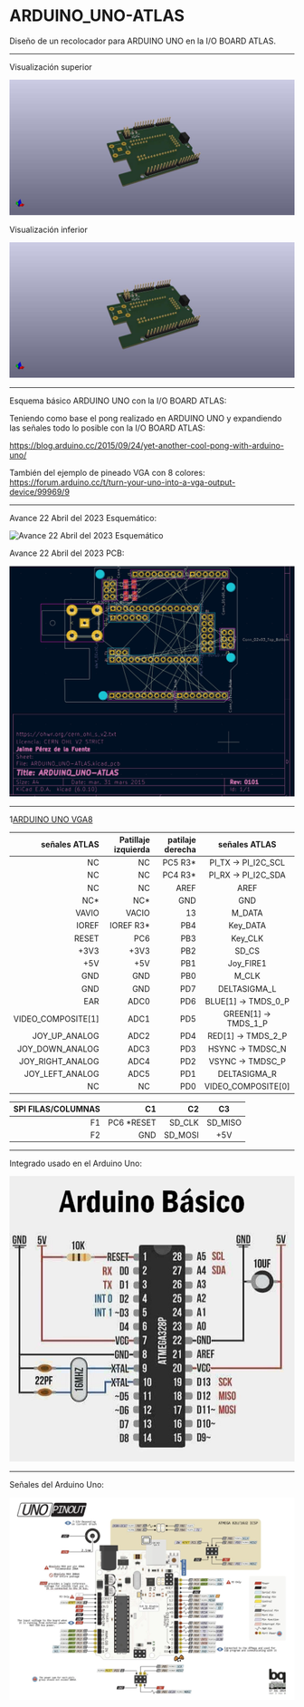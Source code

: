 # ARDUINO_UNO-ATLAS
Diseño de un recolocador para ARDUINO UNO en la I/O BOARD ATLAS.

---

Visualización superior

![Visualización inferior](https://github.com/AtlasFPGA/ARDUINO_UNO-ATLAS/blob/main/FOTOS/ARDUINO_UNO-ATLAS-3D-CARA-INFERIOR.jpg)


Visualización inferior

![Visualización superior](https://github.com/AtlasFPGA/ARDUINO_UNO-ATLAS/blob/main/FOTOS/ARDUINO_UNO-ATLAS-3D.jpg)

---


Esquema básico ARDUINO UNO con la I/O BOARD ATLAS:

Teniendo como base el pong realizado en ARDUINO UNO y expandiendo las señales todo lo posible con la I/O BOARD ATLAS:

https://blog.arduino.cc/2015/09/24/yet-another-cool-pong-with-arduino-uno/

También del ejemplo de pineado VGA con 8 colores:
https://forum.arduino.cc/t/turn-your-uno-into-a-vga-output-device/99969/9

---

Avance 22 Abril del 2023 Esquemático:

![Avance 22 Abril del 2023 Esquemático](https://github.com/AtlasFPGA/ARDUINO_UNO-ATLAS/blob/main/FOTOS/Esquem%C3%A1tico%20en%20desarrollo%20para%20ARDUINO%20UNO.png)

Avance 22 Abril del 2023 PCB:

![Avance 22 Abril del 2023 PCB](https://github.com/AtlasFPGA/ARDUINO_UNO-ATLAS/blob/main/FOTOS/Placa_PCB_ARDUINO_UNO_ATLAS.png)

---

1[ARDUINO UNO VGA8](https://github.com/AtlasFPGA/ARDUINO_UNO-ATLAS/blob/main/FOTOS/ARDUINO_UNO_VGA_8COLORES.jpeg)

señales ATLAS | Patillaje izquierda | patilaje derecha | señales ATLAS
| ---: | ---: | ---: | :---: 
NC | NC | PC5 R3*| PI_TX -> PI_I2C_SCL
NC | NC | PC4 R3*| PI_RX -> PI_I2C_SDA
NC | NC | AREF | AREF
NC*  | NC* | GND | GND
VAVIO | VACIO | 13 | M_DATA
IOREF  | IOREF R3*| PB4| Key_DATA
RESET  | PC6 | PB3 | Key_CLK
+3V3| +3V3 | PB2 | SD_CS
+5V | +5V | PB1 | Joy_FIRE1
GND | GND | PB0 | M_CLK
GND | GND | PD7  | DELTASIGMA_L
EAR | ADC0 | PD6 | BLUE[1] -> TMDS_0_P
VIDEO_COMPOSITE[1] |  ADC1 | PD5 | GREEN[1] -> TMDS_1_P
JOY_UP_ANALOG |  ADC2 | PD4  | RED[1] -> TMDS_2_P
JOY_DOWN_ANALOG |  ADC3 | PD3 | HSYNC -> TMDSC_N
JOY_RIGHT_ANALOG |  ADC4 | PD2| VSYNC -> TMDSC_P
JOY_LEFT_ANALOG |  ADC5 | PD1| DELTASIGMA_R
NC| NC | PD0| VIDEO_COMPOSITE[0]



SPI FILAS/COLUMNAS| C1  | C2| C3
| ---: | ---: |  ---: | :---: 
F1| PC6 *RESET| SD_CLK| SD_MISO
F2| GND | SD_MOSI| +5V






---

Integrado usado en el Arduino Uno:

![Integrado ARDUINO](https://github.com/AtlasFPGA/ARDUINO_UNO-ATLAS/blob/main/FOTOS/arduinobasico.png)

---

Señales del Arduino Uno:

![Placa ARDUINO UNO](https://github.com/AtlasFPGA/ARDUINO_UNO-ATLAS/blob/main/FOTOS/UNO_PINOUT.png)

